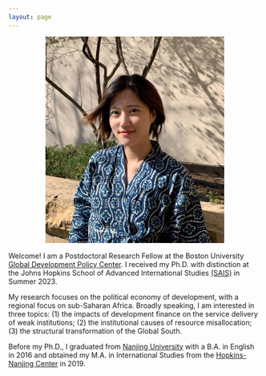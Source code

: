 ```yaml
---
layout: page
---
```

<p align="center">
  <img src="https://raw.githubusercontent.com/keyitang94/keyitang94.github.io/master/rsz_1keyi_color_headshot.jpg">
</p>

Welcome! I am a Postdoctoral Research Fellow at the Boston University [Global Development Policy Center](https://www.bu.edu/gdp/). I received my Ph.D. with distinction at the Johns Hopkins School of Advanced International Studies [(SAIS)](https://sais.jhu.edu/) in Summer 2023.

My research focuses on the political economy of development, with a regional focus on sub-Saharan Africa. Broadly speaking, I am interested in three topics: (1) the impacts of development finance on the service delivery of weak institutions; (2) the institutional causes of resource misallocation; (3) the structural transformation of the Global South.

Before my Ph.D., I graduated from [Nanjing University](https://www.nju.edu.cn/EN/) with a B.A. in English in 2016 and obtained my M.A. in International Studies from the [Hopkins-Nanjing Center](https://sais.jhu.edu/hopkins-nanjing-center) in 2019.

